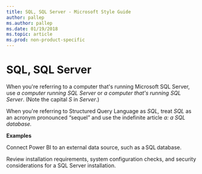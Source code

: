 ```yaml
---
title: SQL, SQL Server - Microsoft Style Guide
author: pallep
ms.author: pallep
ms.date: 01/19/2018
ms.topic: article
ms.prod: non-product-specific
---
```


# SQL, SQL Server

When you're referring to a computer that's running Microsoft SQL Server, use *a computer running SQL Server* or *a computer that's running SQL Server*. (Note the capital *S* in *Server*.)

When you're referring to Structured Query Language as *SQL,* treat *SQL* as an acronym pronounced “sequel” and use the indefinite article *a:* *a* *SQL database.*

**Examples**  

Connect Power BI to an external data source, such as a SQL database. 

Review installation requirements, system configuration checks, and security considerations for a SQL Server installation.

